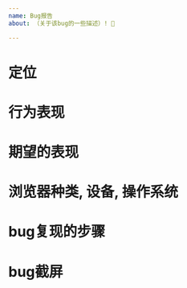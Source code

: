 ```yaml
---
name: Bug报告
about: （关于该bug的一些描述）! 🐛

---
```


# 定位

# 行为表现

# 期望的表现

# 浏览器种类, 设备, 操作系统

# bug复现的步骤

# bug截屏
